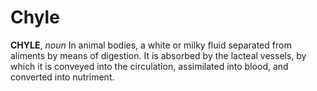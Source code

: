 # Chyle

**CHYLE**, _noun_ In animal bodies, a white or milky fluid separated from aliments by means of digestion. It is absorbed by the lacteal vessels, by which it is conveyed into the circulation, assimilated into blood, and converted into nutriment.
